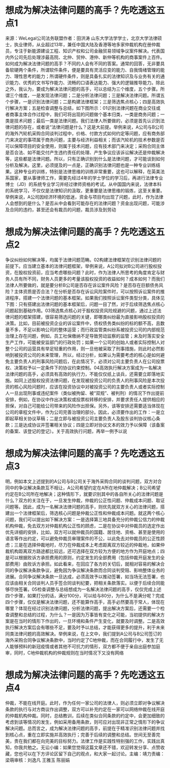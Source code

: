 # 想成为解决法律问题的高手？先吃透这五点1

来源：WeLegal公司法务联盟作者：田洪涛 山东大学法学学士，北京大学法律硕士，执业律师，从业超过13年，兼任中国大陆及香港等地多家仲裁机构在册仲裁员，专注于新能源建设工程、知识产权和公司金融贸易领域争议案件解决。代表国内外公司先后处理涉最高院、北仲、贸仲、港仲、新仲等机构的商事案件上百件。如何成为解决法律问题的高手？不同的人会有不同的答案。通常的回答，无非要具备软硬两个条件，所谓软件条件，便是要具有灵活应变的能力、自我情绪管理的能力、理性思考的能力；所谓硬件条件，则是具备扎实的法律知识及与业务有关的通识能力、优秀的文书写作能力、流畅的口语表达能力、强大的逻辑推导能力。除此之外，我认为，要成为解决法律问题的高手，可以总结为三个维度，五个步骤。所谓三个维度，一是发现法律问题；二是分析法律问题；三是解决法律问题。所谓五个步骤，一是识别法律问题；二是构建法律框架；三是筛选焦点核心；四是高效执行解决方案；五是检查调整与总结，如下图所示：01识别法律问题在商业交往或者商事主体合作过程中，我们可将出现的问题做个基本归类，一类是商务问题；一类是技术问题；最后一类是法律问题。我们法律人所要做的，必须是首先认识到法律问题的存在，或者说“法律问题是什么？这是大前提。举例来说，A公司与B公司的海外汽轮机采购合同谈判过程中，价格、付款方式如何约定等问题，应有商务部门来决定的事项属于商务问题，主要与经济利益相关；而该汽轮机的技术参数是否可以保障项目的安全使用，则属于技术问题，应有技术部门来决定；采购合同主体是否合法、如不能交付产生违约责任的处理、产生争议应该诉讼解决还是仲裁解决等，这些都是法律问题。所以，只有正确识别到什么是法律问题，才可能谈到如何分析及解决。这里，必须提及的一点是，正确识别法律问题也是一种专业训练结果。这种专业的训练，特别是法律思维的训练非常重要，这也可以解释，在英美法系国家，要从事律师工作，需要先经过4年的学士学位的学习后，再进行法律专业博士（JD）的系统专业学习并经过律师资格的考试。从中国国内来说，法律本科的系统学习，不仅仅是法律知识的汲取，更重要是法律思维的锻炼，这至关重要。举例来说，A公司因经济环境的低迷，资金与项目均出现了问题，此时，作为法律人会想到的是什么？是否从中会看到可能存在的法律问题？资金出现问题，可能涉及合同的违约，甚至还会有裁员的问题，裁员涉及到劳动

# 想成为解决法律问题的高手？先吃透这五点2

争议纠纷如何解决等，均属于法律问题范畴。02构建法律框架在识别法律问题的前提下。应当建立基本的法律问题框架，举例来说，A公司拟对B公司进行股权投资，在股权投资前，应当考虑哪些问题？此时，作为法律人所思考的角度肯定与财务人员有所不同，财务人员更多的考量该股权投资的收益如何？成本如何？而我们法律人所要做的，就是要分析B公司是否存在诉讼案件风险？是否存在巨额债务风险？主体资质是否合法？在分析是否存在诉讼风险案件时，可以按照诉讼案件的推进程序，搭建一个法律问题的基本框架。如果我们按照诉讼案件类型分类，具体见下图：只有搭建出法律问题的基本框架后，问题一目了然，对于后续筛选焦点核心问题起到基础作用。03筛选焦点核心对于股权投资风险规避的问题，通过上述法律问题的框架搭建，很容易筛选问题的关键，即哪类纠纷最为直接影响股权投资的决策。比如，目前被投资企业的诉讼案件中，债权债务类纠纷的标的额不高，且数量不多，不足以影响公司的整体运营；而行政监管类纠纷系被投资公司的内部规范治理上存在问题，例如，员工社保缴纳不足导致劳动监察的监管；未及时落实安全生产工作，可能被安监部门的行政处罚；如果一个公司的创始人或者实际控制人对整个公司的运营具有举足轻重的作用，则一旦他被采取了刑事措施，则此时必然影响到被投资公司的未来管理，所以，经过分析，如果认为需要考虑的核心是如何避免主要负责人的刑事风险问题后，在此情况下，必须对公司主要负责人在公司投票权、决策权予以一定条件下的协议约束控制。04高效执行解决方案成为一名解决法律问题的高手，必须具有高效的执行力，不能仅仅纸上谈兵，还需要立即落地实施。如同上述股权投资法律问题，在发现被投资公司的负责人的刑事风险是本次投资的核心风险问题时，应该在投资协议中对被投资公司的主要负责人或者实际控制人一旦出现刑事或违纪案件（类似被拘留、被“双规”、被判刑）的情况下作出提前安排，例如，在协议中作出决策权或投票权转移的安排，并要求责任人提供相应的担保，对自己可能给公司带来的风险作出担保。另外，该等安排还需要适当体现在公司的章程文件中，作为公司完善治理的部分。因此，必须要作出的工作：一是立即起草相关协议草稿；二是立即与被投资公司主要负责人及股东谈判协议核心条款；三是达成协议并签署相关协议；四是立即对协议文本的效力予以保障（该备案的备案、该登记的登记）。关于高效执行问题，再举一例予以说

# 想成为解决法律问题的高手？先吃透这五点3

明，例如本文上述提到的A公司与B公司关于海外采购合同的谈判问题，双方对合同中的争议解决条款互不相让，A公司希望约定在A所在地仲裁解决；B公司希望约定在B公司所在地解决；这种情形下，就要识别其中的各自所关心的法律问题是什么？双方的关注在于，一旦发生仲裁，仲裁的公正性问题、仲裁成本问题、取证问题等。因此，成为一名解决法律问题的高手，则优先就双方关心的法律问题，搭建出一个法律框架后，筛选核心问题是仲裁公正性和仲裁成本问题。就这两个核心问题，我们可以提出如下解决方案：一是选择第三地具备充分的仲裁公信力的仲裁机构仲裁，免去双方对仲裁机构公正性的顾虑，二是在协议中对仲裁员的选定作出优先详细的安排，比如，双方可以就仲裁员的国籍、居住地、资格、甚至是使用的语言等作出约定，可以避免仲裁员审理案件的不公，以此免去对仲裁员的公正性顾虑；三是在选择仲裁地时，尽力在仲裁成本上考虑距离双方较近的仲裁地，如果仲裁机构距离双方路途都比较远，还可选择在双方较为方便的地方作为开庭地点；四是可以根据败诉方承担费用的原则，约定发生的全部费用（包括仲裁开庭发生的全部费用）由败诉方承担。如此看来，在回应了各方的关切后，就相对容易的解决合同的争议解决条款争议，避免因为争议解决条款而合同谈判受阻、影响整体业务的进展。合同争议解决条款一旦达成，必须高效予以推动签署，如当场无法签署，也应该由相关合同谈判人员手签合同谈判纪要，把相关条款落实。以便于后续合同能够尽快签署。05检查调整与总结想成为一名解决法律问题的高手，仅仅完成上述四个步骤，如果打分的话，满分100分，可以给与80分，为什么不是满分呢？完成四个步骤，仅仅是解决法律问题，还不能算作高手，高手必然要高于常人，体现在哪里？体现在经过识别法律问题，分析法律问题，提出解决方案后，还需要一个检查调整和总结的过程，为什么？一是因为万事皆有变化之可能，当初提供的解决方案是在当时的情形下作出的，一旦环境和条件产生变化，就要及时调整。二是高效执行解决方案后会有哪些不足，要及时予以总结，才能获得更多的提升，利于未来同类法律问题的高效解决。举例来说，在上文中，我们提到A公司与B公司签订的海外采购合同争议解决条款中，当时约定了C地仲裁，而在合同履行中，发生了无人能够预料的新冠疫情或者其他不可抗力的情形，双方都不便于亲自出庭参加庭审，同时，C地仲裁机构的仲裁规则在当时情况下又没有网络

# 想成为解决法律问题的高手？先吃透这五点4

仲裁，不能在线开庭。此时，作为任何一家公司的法律人，则必须立即对争议解决条款的执行与对方商议作出调整，双方可以补充约定在一家可以网络仲裁在线开庭的仲裁机构仲裁。同时，总结教训，后续在类似合同条款的约定中，会更加细致的考虑到该等情况的发生，例如采用备用条款，则可应对出现非正常之情形下的争议解决问题。总而言之，成为解决法律问题的高手，前提在于精准识别法律问题并找到核心点，重在立即实施并高效执行；完善于后续的调整和总结。世间无至善完美，贵在我们都在向完美的目标努力。法律工作是实践性特别强的工作，实践出真知，你我共勉之。无讼小编：如果您觉得这篇文章还不错，欢迎转发分享、点赞收藏，您也可以在下方评论区留下自己的观点，和大家一起讨论。主编：靖力责编：梁萌审核：刘逸凡 王雅玉 陈丽娟

